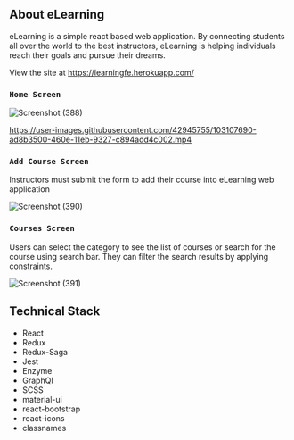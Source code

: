 ## About eLearning

eLearning is a simple react based web application. By connecting students all over the world to the best instructors, eLearning is helping individuals reach their goals and pursue their dreams.

View the site at https://learningfe.herokuapp.com/

### `Home Screen`

![Screenshot (388)](https://user-images.githubusercontent.com/42945755/103107507-f9d57580-460c-11eb-9c05-49c608f62ec7.png)

https://user-images.githubusercontent.com/42945755/103107690-ad8b3500-460e-11eb-9327-c894add4c002.mp4

### `Add Course Screen`

Instructors must submit the form to add their course into eLearning web application

![Screenshot (390)](https://user-images.githubusercontent.com/42945755/103107720-f17e3a00-460e-11eb-8c54-4865fb28db0a.png)

### `Courses Screen`

Users can select the category to see the list of courses or search for the course using search bar.
They can filter the search results by applying constraints.

![Screenshot (391)](https://user-images.githubusercontent.com/42945755/103107749-47eb7880-460f-11eb-805e-a319fed8a623.png)

## Technical Stack

- React
- Redux
- Redux-Saga
- Jest
- Enzyme
- GraphQl
- SCSS
- material-ui
- react-bootstrap
- react-icons
- classnames
